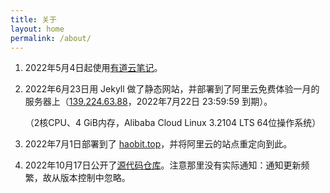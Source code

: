 ```yaml
---
title: 关于
layout: home
permalink: /about/
---
```


1. <time datetime='2022-05-04'>2022年5月4日</time>起使用[有道云笔记](https://note.youdao.com/s/UIxMRZUH)。

2. <time datetime='2022-06-23'>2022年6月23日</time>用 Jekyll 做了静态网站，并部署到了阿里云免费体验一月的服务器上（[139.224.63.88](http://139.224.63.88/some-notices/)，2022年7月22日 23:59:59 到期）。

   （2核CPU、4 GiB内存，Alibaba Cloud Linux 3.2104 LTS 64位操作系统）

3. <time datetime='2022-07-01'>2022年7月1日</time>部署到了 [haobit.top](https://haobit.top/some-notices/)，并将阿里云的站点重定向到此。

4. <time datetime='2022-10-17'>2022年10月17日</time>公开了[源代码仓库](https://github.com/YDX-2147483647/some-notices)。注意那里没有实际通知：通知更新频繁，故从版本控制中忽略。

